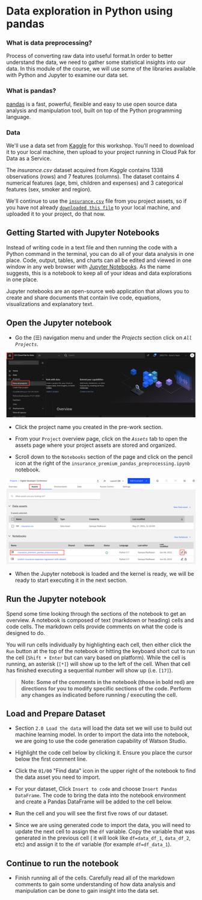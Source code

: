 # Data exploration in Python using pandas

### What is data preprocessing?

Process of converting raw data into useful format.In order to better understand the data, we need to gather some statistical insights into our data. In this module of the course, we will use some of the libraries available with Python and Jupyter to examine our data set. 

### What is pandas?

[pandas](https://pandas.pydata.org/) is a fast, powerful, flexible and easy to use open source data analysis and manipulation tool,
built on top of the Python programming language.

### Data

We'll use a data set from [Kaggle](https://www.kaggle.com/) for this workshop. You'll need to download it to your local machine, then upload to your project running in Cloud Pak for Data as a Service.

The *insurance.csv* dataset acquired from *Kaggle*  contains 1338 observations (rows) and 7 features (columns). The dataset contains 4 numerical features (age, bmi, children and expenses) and 3 categorical features (sex, smoker and region).

We'll continue to use the [`insurance.csv`](https://www.kaggle.com/noordeen/insurance-premium-prediction/download) file from you project assets, so if you have not already [`downloaded this file`](https://www.kaggle.com/noordeen/insurance-premium-prediction/download) to your local machine, and uploaded it to your project, do that now.

## Getting Started with Jupyter Notebooks

Instead of writing code in a text file and then running the code with a Python command in the terminal, you can do all of your data analysis in one place. Code, output, tables, and charts can all be edited and viewed in one window in any web browser with [Jupyter Notebooks](https://jupyter.org/). As the name suggests, this is a notebook to keep all of your ideas and data explorations in one place. 

Jupyter notebooks are an open-source web application that allows you to create and share documents that contain live code, equations, visualizations and explanatory text.

## Open the Jupyter notebook

* Go the (☰) navigation menu and under the *Projects* section click on *`All Projects`*.

![(☰) Menu -> Projects](../assets/images/python/cpd-menu-projects.png)

* Click the project name you created in the pre-work section.

* From your `Project` overview page, click on the *`Assets`* tab to open the assets page where your project assets are stored and organized.

* Scroll down to the `Notebooks` section of the page and click on the pencil icon at the right of the `insurance_premium_pandas_preprocessing.ipynb` notebook.

![open notebook](../assets/images/dataexp/dataexp-open-notebook.png)

* When the Jupyter notebook is loaded and the kernel is ready, we will be ready to start executing it in the next section.

## Run the Jupyter notebook

Spend some time looking through the sections of the notebook to get an overview. A notebook is composed of text (markdown or heading) cells and code cells. The markdown cells provide comments on what the code is designed to do.

You will run cells individually by highlighting each cell, then either click the `Run` button at the top of the notebook or hitting the keyboard short cut to run the cell (`Shift + Enter` but can vary based on platform). While the cell is running, an asterisk (`[*]`) will show up to the left of the cell. When that cell has finished executing a sequential number will show up (i.e. `[17]`).

> **Note: Some of the comments in the notebook (those in bold red) are directions for you to modify specific sections of the code. Perform any changes as indicated before running / executing the cell.**

## Load and Prepare Dataset

* Section `2.0 Load the data` will load the data set we will use to build out machine learning model. In order to import the data into the notebook, we are going to use the code generation capability of Watson Studio.

* Highlight the code cell below by clicking it. Ensure you place the cursor below the first comment line.

* Click the `01/00` "Find data" icon in the upper right of the notebook to find the data asset you need to import.

* For your dataset, Click `Insert to code` and choose `Insert Pandas DataFrame`. The code to bring the data into the notebook environment and create a Pandas DataFrame will be added to the cell below.

* Run the cell and you will see the first five rows of our dataset.

* Since we are using generated code to import the data, you will need to update the next cell to assign the `df` variable. Copy the variable that was generated in the previous cell ( it will look like `df=data_df_1`, `data_df_2`, etc) and assign it to the `df` variable (for example `df=df_data_1`).

## Continue to run the notebook

* Finish running all of the cells. Carefully read all of the markdown comments to gain some understanding of how data analysis and manipulation can be done to gain insight into the data set.
